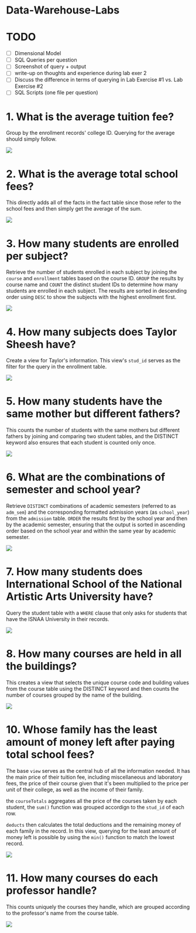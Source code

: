 # Data-Warehouse-Labs

# TODO
- [ ] Dimensional Model
- [ ] SQL Queries per question
- [ ] Screenshot of query + output
- [ ] write-up on thoughts and experience during lab exer 2
- [ ] Discuss the difference in terms of querying in Lab Exercise #1 vs. Lab Exercise #2
- [ ] SQL Scripts (one file per question)

# 1. What is the average tuition fee?

Group by the enrollment records' college ID. Querying for the average should simply follow.

![](images/q1.png)

# 2. What is the average total school fees?

This directly adds all of the facts in the fact table since those refer to the school fees and then simply get the average of the sum.

![](images/q2.png)

# 3. How many students are enrolled per subject?

Retrieve the number of students enrolled in each subject by joining the `course` and `enrollment` tables based on the course ID. `GROUP` the results by course name and `COUNT` the distinct student IDs to determine how many students are enrolled in each subject. The results are sorted in descending order using `DESC` to show the subjects with the highest enrollment first.

![](images/q3.png)

# 4. How many subjects does Taylor Sheesh have?

Create a view for Taylor's information. This view's `stud_id` serves as the filter for the query in the enrollment table.

![](images/q4.png)

# 5. How many students have the same mother but different fathers?

This counts the number of students with the same mothers but different fathers by joining and comparing two student tables, and the DISTINCT keyword also ensures that each student is counted only once.

![](images/q5.png)

# 6. What are the combinations of semester and school year?

Retrieve `DISTINCT` combinations of academic semesters (referred to as `adm_sem`) and the corresponding formatted admission years (as `school_year`) from the `admission` table. `ORDER` the results first by the school year and then by the academic semester, ensuring that the output is sorted in ascending order based on the school year and within the same year by academic semester.

![](images/q6.png)

# 7. How many students does International School of the National Artistic Arts University have?

Query the student table with a `WHERE` clause that only asks for students that have the ISNAA University in their records. 

![](images/q4.png)


# 8. How many courses are held in all the buildings?

This creates a view that selects the unique course code and building values from the course table using the DISTINCT keyword and then counts the number of courses grouped by the name of the building. 

![](images/q8.png)

# 10. Whose family has the least amount of money left after paying total school fees?

The base `view` serves as the central hub of all the information needed. It has the main price of their tuition fee, including miscellaneous and laboratory fees, the price of their course given that it's been multiplied to the price per unit of their college, as well as the income of their family.

the `courseTotals` aggregates all the price of the courses taken by each student, the `sum()` function was grouped accordign to the `stud_id` of each row. 

`deducts` then calculates the total deductions and the remaining money of each family in the record. In this view, querying for the least amount of money left is possible by using the `min()` function to match the lowest record.

![](images/q10.png)

# 11. How many courses do each professor handle?

This counts uniquely the courses they handle, which are grouped according to the professor's name from the course table.

![](images/q11.png)
